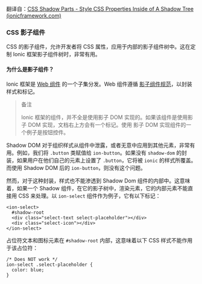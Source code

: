 翻译自：[CSS Shadow Parts - Style CSS Properties Inside of A Shadow Tree (ionicframework.com)](https://ionicframework.com/docs/theming/css-shadow-parts)



### CSS 影子组件



CSS 的影子组件，允许开发者将 CSS 属性，应用于内部的影子组件树中。这在定制 Ionic  框架影子组件树时，非常有用。



#### 为什么是影子组件？



Ionic 框架是 [Web 组件](https://developer.mozilla.org/en-US/docs/Web/Web_Components) 的一个子集分发。Web 组件遵循  [影子组件规范](https://w3c.github.io/webcomponents/spec/shadow/)，以封装样式和标记。



> 备注
>
> Ionic 框架的组件，并不全是使用影子 DOM 实现的。如果该组件是使用影子 DOM 实现，文档右上方会有一个标记。使用 影子 DOM 实现组件的一个例子是按钮控件。



Shadow DOM 对于组织样式从组件中泄露，或者无意中应用到其他元素，非常有用。例如，我们将 `.button` 类赋值给 `ion-button`。如果没有 `shadow-dom` 的封装，如果用户在他们自己的元素上设置了 `.button`，它将被 `ionic` 的样式所覆盖。而使用 Shadow DOM 后的 `ion-button`，则没有这个问题。



然而，对于这种封装，样式也不能渗透到 Shadow Dom 组件的内部中。这意味着，如果一个 Shadow 组件，在它的影子树中，渲染元素，它的内部元素不能直接用 CSS 来处理。以 `ion-select` 组件作为例子，它有以下标记：



```
<ion-select>
  #shadow-root
  <div class="select-text select-placeholder"></div>
  <div class="select-icon"></div>
</ion-select>
```



占位符文本和图标元素在 `#shadow-root` 内部，这意味着以下 CSS 样式不能作用于该占位符：



```
/* Does NOT work */
ion-select .select-placeholder {
  color: blue;
}
```

